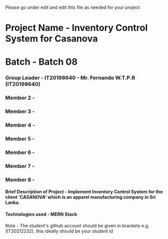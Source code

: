 Please go under edit and edit this file as needed for your project

# Project Name - Inventory Control System for Casanova
# Batch - Batch 08
### Group Leader - IT20198640 - Mr. Fernando W.T.P.R (IT20198640)
### Member 2 - 
### Member 3 - 
### Member 4 - 
### Member 5 - 
### Member 6 - 
### Member 7 - 
### Member 8 - 

#### Brief Description of Project -  Implement Inventory Control System for the client 'CASANOVA' which is an apparel manufacturing company in Sri Lanka.
#### Technologies used - MERN Stack

Note - The student's github account should be given in brackets e.g. (IT20212232), this ideally should be your student id 

